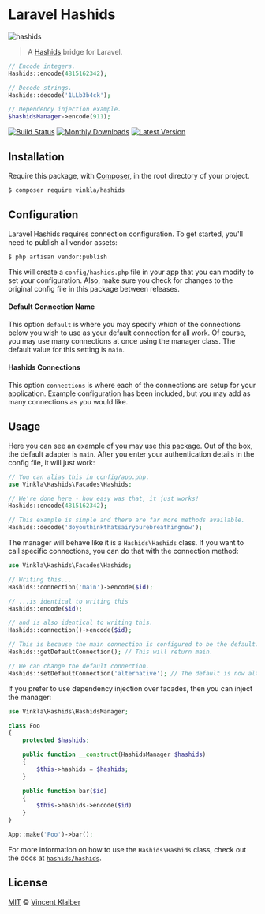 # Laravel Hashids

![hashids](https://cloud.githubusercontent.com/assets/499192/11159205/faa429ae-8a5d-11e5-8c5d-c60a89290c5e.png)

> A [Hashids](http://hashids.org) bridge for Laravel.

```php
// Encode integers.
Hashids::encode(4815162342);

// Decode strings.
Hashids::decode('1LLb3b4ck');

// Dependency injection example.
$hashidsManager->encode(911);
```

[![Build Status](https://badgen.net/github/checks/vinkla/laravel-hashids?label=build&icon=github)](https://github.com/vinkla/laravel-hashids/actions)
[![Monthly Downloads](https://badgen.net/packagist/dm/vinkla/hashids)](https://packagist.org/packages/vinkla/hashids/stats)
[![Latest Version](https://badgen.net/packagist/v/vinkla/hashids)](https://packagist.org/packages/vinkla/hashids)

## Installation

Require this package, with [Composer](https://getcomposer.org/), in the root directory of your project.

```bash
$ composer require vinkla/hashids
```

## Configuration

Laravel Hashids requires connection configuration. To get started, you'll need to publish all vendor assets:

```bash
$ php artisan vendor:publish
```

This will create a `config/hashids.php` file in your app that you can modify to set your configuration. Also, make sure you check for changes to the original config file in this package between releases.

#### Default Connection Name

This option `default` is where you may specify which of the connections below you wish to use as your default connection for all work. Of course, you may use many connections at once using the manager class. The default value for this setting is `main`.

#### Hashids Connections

This option `connections` is where each of the connections are setup for your application. Example configuration has been included, but you may add as many connections as you would like.

## Usage

Here you can see an example of you may use this package. Out of the box, the default adapter is `main`. After you enter your authentication details in the config file, it will just work:

```php
// You can alias this in config/app.php.
use Vinkla\Hashids\Facades\Hashids;

// We're done here - how easy was that, it just works!
Hashids::encode(4815162342);

// This example is simple and there are far more methods available.
Hashids::decode('doyouthinkthatsairyourebreathingnow');
```

The manager will behave like it is a `Hashids\Hashids` class. If you want to call specific connections, you can do that with the connection method:

```php
use Vinkla\Hashids\Facades\Hashids;

// Writing this...
Hashids::connection('main')->encode($id);

// ...is identical to writing this
Hashids::encode($id);

// and is also identical to writing this.
Hashids::connection()->encode($id);

// This is because the main connection is configured to be the default.
Hashids::getDefaultConnection(); // This will return main.

// We can change the default connection.
Hashids::setDefaultConnection('alternative'); // The default is now alternative.
```

If you prefer to use dependency injection over facades, then you can inject the manager:

```php
use Vinkla\Hashids\HashidsManager;

class Foo
{
    protected $hashids;

    public function __construct(HashidsManager $hashids)
    {
        $this->hashids = $hashids;
    }

    public function bar($id)
    {
        $this->hashids->encode($id)
    }
}

App::make('Foo')->bar();
```

For more information on how to use the `Hashids\Hashids` class, check out the docs at [`hashids/hashids`](https://github.com/vinkla/hashids.php).

## License

[MIT](LICENSE) © [Vincent Klaiber](https://vinkla.dev/)
